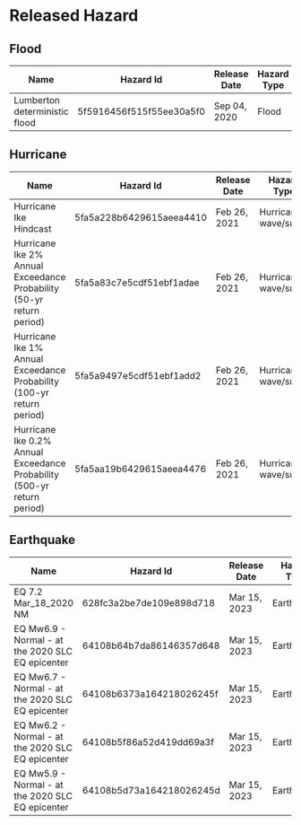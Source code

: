 # Released Hazard
## Flood
| Name | Hazard Id | Release Date | Hazard Type |
| ------- | ---------- | ---------- | ---------- |
| Lumberton deterministic flood | 5f5916456f515f55ee30a5f0 | Sep 04, 2020 | Flood |

## Hurricane
| Name | Hazard Id | Release Date | Hazard Type |
| ------- | ---------- | ---------- | ---------- |
| Hurricane Ike Hindcast | 5fa5a228b6429615aeea4410 | Feb 26, 2021 | Hurricane wave/surge|
| Hurricane Ike 2% Annual Exceedance Probability (50-yr return period) | 5fa5a83c7e5cdf51ebf1adae | Feb 26, 2021 | Hurricane wave/surge|
| Hurricane Ike 1% Annual Exceedance Probability (100-yr return period) | 5fa5a9497e5cdf51ebf1add2 | Feb 26, 2021 | Hurricane wave/surge|
| Hurricane Ike 0.2% Annual Exceedance Probability (500-yr return period) | 5fa5aa19b6429615aeea4476 | Feb 26, 2021 | Hurricane wave/surge|

## Earthquake
| Name                                             | Hazard Id | Release Date | Hazard Type |
|--------------------------------------------------| ---------- |--------------| ---------- |
| EQ 7.2 Mar_18_2020 NM                            | 628fc3a2be7de109e898d718 | Mar 15, 2023 | Earthquake |
| EQ Mw6.9 - Normal - at the 2020 SLC EQ epicenter | 64108b64b7da86146357d648 | Mar 15, 2023 | Earthquake |
| EQ Mw6.7 - Normal - at the 2020 SLC EQ epicenter | 64108b6373a164218026245f | Mar 15, 2023 | Earthquake |
| EQ Mw6.2 - Normal - at the 2020 SLC EQ epicenter | 64108b5f86a52d419dd69a3f | Mar 15, 2023 | Earthquake |
| EQ Mw5.9 - Normal - at the 2020 SLC EQ epicenter | 64108b5d73a164218026245d | Mar 15, 2023 | Earthquake |